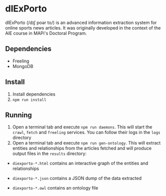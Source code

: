 # dIExPorto

dIExPorto (/dɪʃ poər to/) is an advanced information extraction system for online
sports news articles. It was originally developed in the context of
the AIE course in MAPi's Doctoral Program.

## Dependencies

* Freeling
* MongoDB

## Install

1. Install dependencies
1. `npm run install`


## Running

1. Open a terminal tab and execute `npm run daemons`. This will start
   the `crawl`, `fetch` and `freeling` services. You can follow their
   logs in the `logs` directory
2. Open a terminal tab and execute `npm run gen-ontology`. This will
   extract entities and relationships from the articles fetched and
   will produce output files in the `results` directory:
* `diexporto-*.html` contains an interactive graph of the entities and
  relationships

* `diexporto-*.json` contains a JSON dump of the data extracted

* `diexporto-*.owl` contains an ontology file
